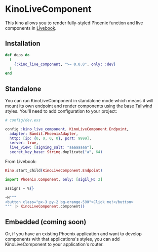 # KinoLiveComponent

This kino allows you to render fully-styled Phoenix function and live components in [Livebook](https://livebook.dev).

## Installation

```elixir
def deps do
  [
    {:kino_live_component, ">= 0.0.0", only: :dev}
  ]
end
```

## Standalone

You can run KinoLiveComponent in standalone mode which means it will mount its own endpoint and render components using the base [Tailwind](https://tailwindcss.com/docs/installation/play-cdn) styles. You'll need to add configuration to your project:

```elixir
# config/dev.exs

config :kino_live_component, KinoLiveComponent.Endpoint,
  adapter: Bandit.PhoenixAdapter,
  http: [ip: {0, 0, 0, 0}, port: 9999],
  server: true,
  live_view: [signing_salt: "aaaaaaaa"],
  secret_key_base: String.duplicate("a", 64)
```

From Livebook:

```elixir
Kino.start_child(KinoLiveComponent.Endpoint)

import Phoenix.Component, only: [sigil_H: 2]

assigns = %{}

~H"""
<button class="px-3 py-2 bg-orange-500">Click me!</button>
""" |> KinoLiveComponent.component()
```

## Embedded (coming soon)

Or, if you have an existing Phoenix application and want to develop components with that applications's styles,
you can add KinoLiveComponent to your application's router.
